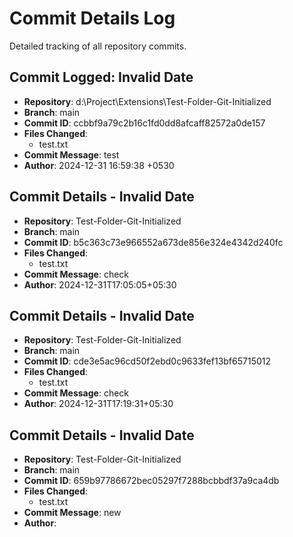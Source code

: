 # Commit Details Log

Detailed tracking of all repository commits.

## Commit Logged: Invalid Date
- **Repository**: d:\Project\Extensions\Test-Folder-Git-Initialized
- **Branch**: main
- **Commit ID**: ccbbf9a79c2b16c1fd0dd8afcaff82572a0de157
- **Files Changed**:
  - test.txt
- **Commit Message**: test
- **Author**: 2024-12-31 16:59:38 +0530 <akshit2941>

## Commit Details - Invalid Date
- **Repository**: Test-Folder-Git-Initialized
- **Branch**: main
- **Commit ID**: b5c363c73e966552a673de856e324e4342d240fc
- **Files Changed**:
  - test.txt
- **Commit Message**: check
- **Author**: 2024-12-31T17:05:05+05:30 <akshit2941>

## Commit Details - Invalid Date
- **Repository**: Test-Folder-Git-Initialized
- **Branch**: main
- **Commit ID**: cde3e5ac96cd50f2ebd0c9633fef13bf65715012
- **Files Changed**:
  - test.txt
- **Commit Message**: check
- **Author**: 2024-12-31T17:19:31+05:30 <akshit2941>

## Commit Details - Invalid Date
- **Repository**: Test-Folder-Git-Initialized
- **Branch**: main
- **Commit ID**: 659b97786672bec05297f7288bcbbdf37a9ca4db
- **Files Changed**:
  - test.txt
- **Commit Message**: new
- **Author**:  <akshit2941>

